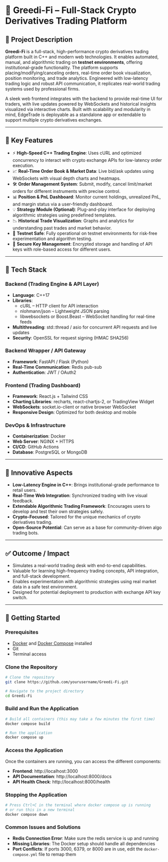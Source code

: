 # 🚀 Greedi-Fi – Full-Stack Crypto Derivatives Trading Platform

## 📌 Project Description

**Greedi-Fi** is a full-stack, high-performance crypto derivatives trading platform built in C++ and modern web technologies. It enables automated, manual, and algorithmic trading on **testnet environments**, offering institutional-grade functionality. The platform supports placing/modifying/canceling orders, real-time order book visualization, position monitoring, and trade analytics. Engineered with low-latency trading logic and robust API communication, it replicates real-world trading systems used by professional firms.

A sleek web frontend integrates with the backend to provide real-time UI for traders, with live updates powered by WebSockets and historical insights visualized via interactive charts. Built with scalability and modularity in mind, EdgeTrade is deployable as a standalone app or extendable to support multiple crypto derivatives exchanges.

---

## 🔧 Key Features

- ⚡ **High-Speed C++ Trading Engine**: Uses cURL and optimized concurrency to interact with crypto exchange APIs for low-latency order execution.
- 📈 **Real-Time Order Book & Market Data**: Live bid/ask updates using WebSockets with visual depth charts and heatmaps.
- 🛠 **Order Management System**: Submit, modify, cancel limit/market orders for different instruments with precise control.
- 📊 **Position & PnL Dashboard**: Monitor current holdings, unrealized PnL, and margin status via a user-friendly dashboard.
- 💡 **Strategy Module (Optional)**: Plug-and-play interface for deploying algorithmic strategies using predefined templates.
- 📉 **Historical Trade Visualization**: Graphs and analytics for understanding past trades and market behavior.
- 🧪 **Testnet Safe**: Fully operational on testnet environments for risk-free experimentation and algorithm testing.
- 🔐 **Secure Key Management**: Encrypted storage and handling of API keys with role-based access for different users.

---

## 🧰 Tech Stack

### Backend (Trading Engine & API Layer)

- **Language**: C++17
- **Libraries**:
  - cURL – HTTP client for API interaction
  - nlohmann/json – Lightweight JSON parsing
  - libwebsockets or Boost.Beast – WebSocket handling for real-time feeds
- **Multithreading**: std::thread / asio for concurrent API requests and live updates
- **Security**: OpenSSL for request signing (HMAC SHA256)

### Backend Wrapper / API Gateway

- **Framework**: FastAPI / Flask (Python)
- **Real-Time Communication**: Redis pub-sub
- **Authentication**: JWT / OAuth2

### Frontend (Trading Dashboard)

- **Framework**: React.js + Tailwind CSS
- **Charting Libraries**: recharts, react-chartjs-2, or TradingView Widget
- **WebSockets**: socket.io-client or native browser WebSocket
- **Responsive Design**: Optimized for both desktop and mobile

### DevOps & Infrastructure

- **Containerization**: Docker
- **Web Server**: NGINX + HTTPS
- **CI/CD**: GitHub Actions
- **Database**: PostgreSQL or MongoDB

---

## 🌟 Innovative Aspects

- **Low-Latency Engine in C++**: Brings institutional-grade performance to retail users.
- **Real-Time Web Integration**: Synchronized trading with live visual feedback.
- **Extendable Algorithmic Trading Framework**: Encourages users to develop and test their own strategies safely.
- **Crypto-Focused**: Tailored for the unique mechanics of crypto derivatives trading.
- **Open-Source Potential**: Can serve as a base for community-driven algo trading bots.

---

## ✅ Outcome / Impact

- Simulates a real-world trading desk with end-to-end capabilities.
- Valuable for learning high-frequency trading concepts, API integration, and full-stack development.
- Enables experimentation with algorithmic strategies using real market data in a safe test environment.
- Designed for potential deployment to production with exchange API key switch.

---

## 🚦 Getting Started

### Prerequisites

- [Docker](https://docs.docker.com/get-docker/) and [Docker Compose](https://docs.docker.com/compose/install/) installed
- Git
- Terminal access

### Clone the Repository

```bash
# Clone the repository
git clone https://github.com/yourusername/Greedi-Fi.git

# Navigate to the project directory
cd Greedi-Fi
```

### Build and Run the Application

```bash
# Build all containers (this may take a few minutes the first time)
docker compose build

# Run the application
docker compose up
```

### Access the Application

Once the containers are running, you can access the different components:

- **Frontend**: http://localhost:3000
- **API Documentation**: http://localhost:8000/docs
- **API Health Check**: http://localhost:8000/health

### Stopping the Application

```bash
# Press Ctrl+C in the terminal where docker compose up is running
# or run this in a new terminal
docker compose down
```

### Common Issues and Solutions

- **Redis Connection Error**: Make sure the redis service is up and running
- **Missing Libraries**: The Docker setup should handle all dependencies
- **Port Conflicts**: If ports 3000, 6379, or 8000 are in use, edit the `docker-compose.yml` file to remap them
